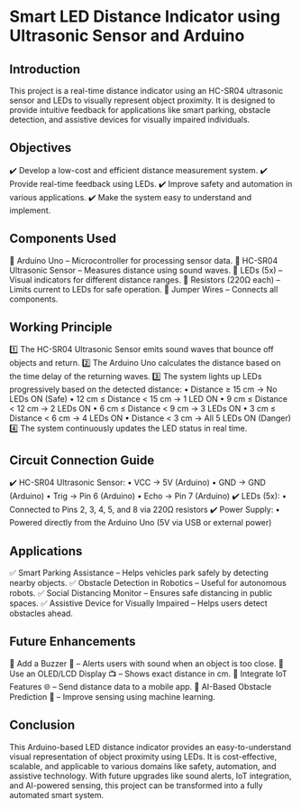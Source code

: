 
# Smart LED Distance Indicator using Ultrasonic Sensor and Arduino
## Introduction
This project is a real-time distance indicator using an HC-SR04 ultrasonic sensor and LEDs to visually represent object proximity. It is designed to provide intuitive feedback for applications like smart parking, obstacle detection, and assistive devices for visually impaired individuals.

## Objectives
✔️ Develop a low-cost and efficient distance measurement system.
✔️ Provide real-time feedback using LEDs.
✔️ Improve safety and automation in various applications.
✔️ Make the system easy to understand and implement.

## Components Used
🔹 Arduino Uno – Microcontroller for processing sensor data.
🔹 HC-SR04 Ultrasonic Sensor – Measures distance using sound waves.
🔹 LEDs (5x) – Visual indicators for different distance ranges.
🔹 Resistors (220Ω each) – Limits current to LEDs for safe operation.
🔹 Jumper Wires – Connects all components.

## Working Principle
1️⃣ The HC-SR04 Ultrasonic Sensor emits sound waves that bounce off objects and return.
2️⃣ The Arduino Uno calculates the distance based on the time delay of the returning waves.
3️⃣ The system lights up LEDs progressively based on the detected distance:
    • Distance ≥ 15 cm → No LEDs ON (Safe) 
    • 12 cm ≤ Distance < 15 cm → 1 LED ON 
    • 9 cm ≤ Distance < 12 cm → 2 LEDs ON 
    • 6 cm ≤ Distance < 9 cm → 3 LEDs ON 
    • 3 cm ≤ Distance < 6 cm → 4 LEDs ON 
    • Distance < 3 cm → All 5 LEDs ON (Danger) 
4️⃣ The system continuously updates the LED status in real time.

## Circuit Connection Guide
✔️ HC-SR04 Ultrasonic Sensor:
    • VCC → 5V (Arduino) 
    • GND → GND (Arduino) 
    • Trig → Pin 6 (Arduino) 
    • Echo → Pin 7 (Arduino) 
✔️ LEDs (5x):
    • Connected to Pins 2, 3, 4, 5, and 8 via 220Ω resistors 
✔️ Power Supply:
    • Powered directly from the Arduino Uno (5V via USB or external power) 

## Applications
✅ Smart Parking Assistance – Helps vehicles park safely by detecting nearby objects.
✅ Obstacle Detection in Robotics – Useful for autonomous robots.
✅ Social Distancing Monitor – Ensures safe distancing in public spaces.
✅ Assistive Device for Visually Impaired – Helps users detect obstacles ahead.

## Future Enhancements
🔹 Add a Buzzer 📢 – Alerts users with sound when an object is too close.
🔹 Use an OLED/LCD Display 📺 – Shows exact distance in cm.
🔹 Integrate IoT Features 🌐 – Send distance data to a mobile app.
🔹 AI-Based Obstacle Prediction 🤖 – Improve sensing using machine learning.

## Conclusion
This Arduino-based LED distance indicator provides an easy-to-understand visual representation of object proximity using LEDs. It is cost-effective, scalable, and applicable to various domains like safety, automation, and assistive technology. With future upgrades like sound alerts, IoT integration, and AI-powered sensing, this project can be transformed into a fully automated smart system.
